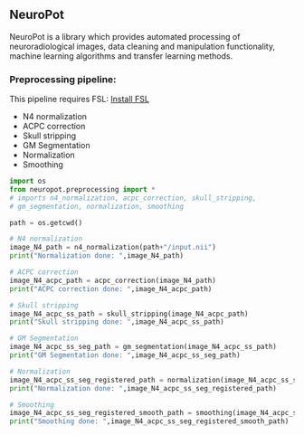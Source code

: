## NeuroPot

NeuroPot is a library which provides automated processing of neuroradiological images, data cleaning and manipulation functionality, machine learning algorithms and transfer learning methods.

### Preprocessing pipeline:

This pipeline requires FSL: [Install FSL](https://fsl.fmrib.ox.ac.uk/fsl/fslwiki/FslInstallation#Installing_FSL)

- N4 normalization
- ACPC correction
- Skull stripping
- GM Segmentation
- Normalization
- Smoothing

```python
import os
from neuropot.preprocessing import *
# imports n4_normalization, acpc_correction, skull_stripping, 
# gm_segmentation, normalization, smoothing

path = os.getcwd()

# N4 normalization
image_N4_path = n4_normalization(path+"/input.nii")
print("Normalization done: ",image_N4_path)

# ACPC correction
image_N4_acpc_path = acpc_correction(image_N4_path)
print("ACPC correction done: ",image_N4_acpc_path)

# Skull stripping
image_N4_acpc_ss_path = skull_stripping(image_N4_acpc_path)
print("Skull stripping done: ",image_N4_acpc_ss_path)

# GM Segmentation
image_N4_acpc_ss_seg_path = gm_segmentation(image_N4_acpc_ss_path)
print("GM Segmentation done: ",image_N4_acpc_ss_seg_path)

# Normalization
image_N4_acpc_ss_seg_registered_path = normalization(image_N4_acpc_ss_seg_path)
print("Normalization done: ",image_N4_acpc_ss_seg_registered_path)

# Smoothing
image_N4_acpc_ss_seg_registered_smooth_path = smoothing(image_N4_acpc_ss_seg_registered_path)
print("Smoothing done: ",image_N4_acpc_ss_seg_registered_smooth_path)
```
